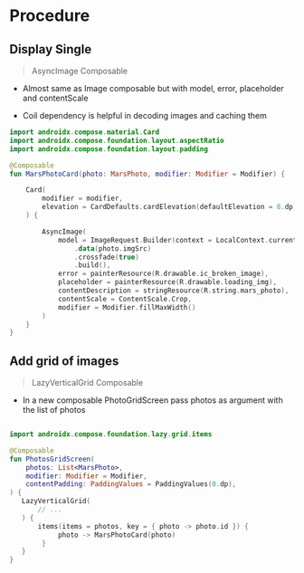 # Procedure

## Display Single

> AsyncImage Composable

- Almost same as Image composable but with model, error, placeholder and contentScale

- Coil dependency is helpful in decoding images and caching them

```kt
import androidx.compose.material.Card
import androidx.compose.foundation.layout.aspectRatio
import androidx.compose.foundation.layout.padding

@Composable
fun MarsPhotoCard(photo: MarsPhoto, modifier: Modifier = Modifier) {

    Card(
        modifier = modifier,
        elevation = CardDefaults.cardElevation(defaultElevation = 8.dp)
    ) {

        AsyncImage(
            model = ImageRequest.Builder(context = LocalContext.current)
                .data(photo.imgSrc)
                .crossfade(true)
                .build(),
            error = painterResource(R.drawable.ic_broken_image),
            placeholder = painterResource(R.drawable.loading_img),
            contentDescription = stringResource(R.string.mars_photo),
            contentScale = ContentScale.Crop,
            modifier = Modifier.fillMaxWidth()
        )
    }
}
```

## Add grid of images

> LazyVerticalGrid Composable

- In a new composable PhotoGridScreen pass photos as argument with the list of photos

```kt

import androidx.compose.foundation.lazy.grid.items

@Composable
fun PhotosGridScreen(
    photos: List<MarsPhoto>,
    modifier: Modifier = Modifier,
    contentPadding: PaddingValues = PaddingValues(0.dp),
) {
   LazyVerticalGrid(
       // ...
   ) {
       items(items = photos, key = { photo -> photo.id }) {
            photo -> MarsPhotoCard(photo)
        }
   }
}

```

